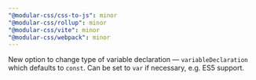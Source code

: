 ```yaml
---
"@modular-css/css-to-js": minor
"@modular-css/rollup": minor
"@modular-css/vite": minor
"@modular-css/webpack": minor
---
```


New option to change type of variable declaration — `variableDeclaration` which defaults to `const`. Can be set to `var` if necessary, e.g. ES5 support.
